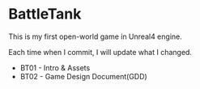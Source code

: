 # BattleTank

This is my first open-world game in Unreal4 engine.

Each time when I commit, I will update what I changed.

* BT01 - Intro & Assets
* BT02 - Game Design Document(GDD)
